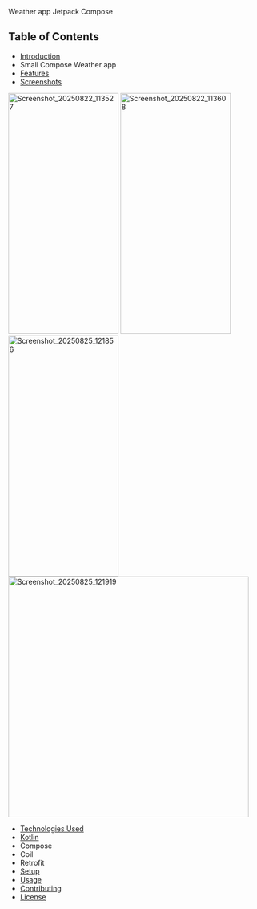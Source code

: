 Weather app Jetpack Compose

## Table of Contents
- [Introduction](#introduction)
- Small Compose Weather app 
- [Features](#features)
- [Screenshots](#screenshots)


<img width="220" height="480" alt="Screenshot_20250822_113527" src="https://github.com/user-attachments/assets/81b2e1f3-9b14-45d9-8253-186945a3ab48" />

<img width="220" height="480" alt="Screenshot_20250822_113608" src="https://github.com/user-attachments/assets/e1f27127-c60b-4689-a96e-adddc73e2281" />

<img width="220" height="480" alt="Screenshot_20250825_121856" src="https://github.com/user-attachments/assets/24722ed9-53be-4eef-9b6e-564e3426056b" />
<img width="480" height="480" alt="Screenshot_20250825_121919" src="https://github.com/user-attachments/assets/68cd952b-74e2-420a-bde8-976d4c24921d" />







- [Technologies Used](#technologies-used)
- [Kotlin](https://kotlinlang.org/)
- Compose
- Coil
- Retrofit
- [Setup](#setup)
- [Usage](#usage)
- [Contributing](#contributing)
- [License](#license)


